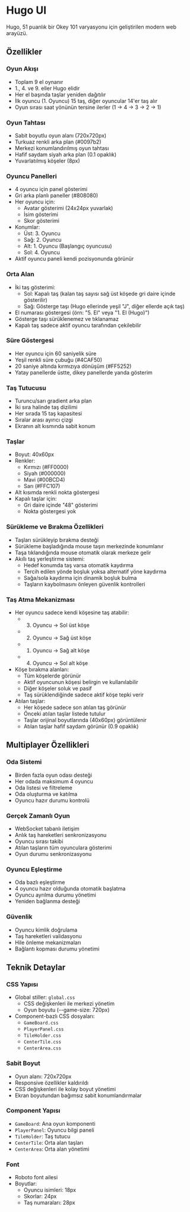 # Hugo UI

Hugo, 51 puanlık bir Okey 101 varyasyonu için geliştirilen modern web arayüzü.

## Özellikler

### Oyun Akışı
- Toplam 9 el oynanır
- 1., 4. ve 9. eller Hugo elidir
- Her el başında taşlar yeniden dağıtılır
- İlk oyuncu (1. Oyuncu) 15 taş, diğer oyuncular 14'er taş alır
- Oyun sırası saat yönünün tersine ilerler (1 -> 4 -> 3 -> 2 -> 1)

### Oyun Tahtası
- Sabit boyutlu oyun alanı (720x720px)
- Turkuaz renkli arka plan (#0097b2)
- Merkezi konumlandırılmış oyun tahtası
- Hafif saydam siyah arka plan (0.1 opaklık)
- Yuvarlatılmış köşeler (8px)

### Oyuncu Panelleri
- 4 oyuncu için panel gösterimi
- Gri arka planlı paneller (#808080)
- Her oyuncu için:
  - Avatar gösterimi (24x24px yuvarlak)
  - İsim gösterimi
  - Skor gösterimi
- Konumlar:
  - Üst: 3. Oyuncu
  - Sağ: 2. Oyuncu
  - Alt: 1. Oyuncu (Başlangıç oyuncusu)
  - Sol: 4. Oyuncu
- Aktif oyuncu paneli kendi pozisyonunda görünür

### Orta Alan
- İki taş gösterimi:
  - Sol: Kapalı taş (kalan taş sayısı sağ üst köşede gri daire içinde gösterilir)
  - Sağ: Gösterge taşı (Hugo ellerinde yeşil "J", diğer ellerde açık taş)
- El numarası göstergesi (örn: "5. El" veya "1. El (Hugo)")
- Gösterge taşı sürüklenemez ve tıklanamaz
- Kapalı taş sadece aktif oyuncu tarafından çekilebilir

### Süre Göstergesi
- Her oyuncu için 60 saniyelik süre
- Yeşil renkli süre çubuğu (#4CAF50)
- 20 saniye altında kırmızıya dönüşüm (#FF5252)
- Yatay panellerde üstte, dikey panellerde yanda gösterim

### Taş Tutucusu
- Turuncu/sarı gradient arka plan
- İki sıra halinde taş dizilimi
- Her sırada 15 taş kapasitesi
- Sıralar arası ayırıcı çizgi
- Ekranın alt kısmında sabit konum

### Taşlar
- Boyut: 40x60px
- Renkler:
  - Kırmızı (#FF0000)
  - Siyah (#000000)
  - Mavi (#00BCD4)
  - Sarı (#FFC107)
- Alt kısımda renkli nokta göstergesi
- Kapalı taşlar için:
  - Gri daire içinde "48" gösterimi
  - Nokta göstergesi yok

### Sürükleme ve Bırakma Özellikleri
- Taşları sürükleyip bırakma desteği
- Sürükleme başladığında mouse taşın merkezinde konumlanır
- Taşa tıklandığında mouse otomatik olarak merkeze gelir
- Akıllı taş yerleştirme sistemi:
  - Hedef konumda taş varsa otomatik kaydırma
  - Tercih edilen yönde boşluk yoksa alternatif yöne kaydırma
  - Sağa/sola kaydırma için dinamik boşluk bulma
  - Taşların kaybolmasını önleyen güvenlik kontrolleri

### Taş Atma Mekanizması
- Her oyuncu sadece kendi köşesine taş atabilir:
  - 3. Oyuncu -> Sol üst köşe
  - 2. Oyuncu -> Sağ üst köşe
  - 1. Oyuncu -> Sağ alt köşe
  - 4. Oyuncu -> Sol alt köşe
- Köşe bırakma alanları:
  - Tüm köşelerde görünür
  - Aktif oyuncunun köşesi belirgin ve kullanılabilir
  - Diğer köşeler soluk ve pasif
  - Taş sürüklendiğinde sadece aktif köşe tepki verir
- Atılan taşlar:
  - Her köşede sadece son atılan taş görünür
  - Önceki atılan taşlar listede tutulur
  - Taşlar orijinal boyutlarında (40x60px) görüntülenir
  - Atılan taşlar hafif saydam görünür (0.9 opaklık)

## Multiplayer Özellikleri

### Oda Sistemi
- Birden fazla oyun odası desteği
- Her odada maksimum 4 oyuncu
- Oda listesi ve filtreleme
- Oda oluşturma ve katılma
- Oyuncu hazır durumu kontrolü

### Gerçek Zamanlı Oyun
- WebSocket tabanlı iletişim
- Anlık taş hareketleri senkronizasyonu
- Oyuncu sırası takibi
- Atılan taşların tüm oyunculara gösterimi
- Oyun durumu senkronizasyonu

### Oyuncu Eşleştirme
- Oda bazlı eşleştirme
- 4 oyuncu hazır olduğunda otomatik başlatma
- Oyuncu ayrılma durumu yönetimi
- Yeniden bağlanma desteği

### Güvenlik
- Oyuncu kimlik doğrulama
- Taş hareketleri validasyonu
- Hile önleme mekanizmaları
- Bağlantı kopması durumu yönetimi

## Teknik Detaylar

### CSS Yapısı
- Global stiller: `global.css`
  - CSS değişkenleri ile merkezi yönetim
  - Oyun boyutu (--game-size: 720px)
- Component-bazlı CSS dosyaları:
  - `GameBoard.css`
  - `PlayerPanel.css`
  - `TileHolder.css`
  - `CenterTile.css`
  - `CenterArea.css`

### Sabit Boyut
- Oyun alanı: 720x720px
- Responsive özellikler kaldırıldı
- CSS değişkenleri ile kolay boyut yönetimi
- Ekran boyutundan bağımsız sabit konumlandırmalar

### Component Yapısı
- `GameBoard`: Ana oyun komponenti
- `PlayerPanel`: Oyuncu bilgi paneli
- `TileHolder`: Taş tutucu
- `CenterTile`: Orta alan taşları
- `CenterArea`: Orta alan yönetimi

### Font
- Roboto font ailesi
- Boyutlar:
  - Oyuncu isimleri: 18px
  - Skorlar: 24px
  - Taş numaraları: 28px
